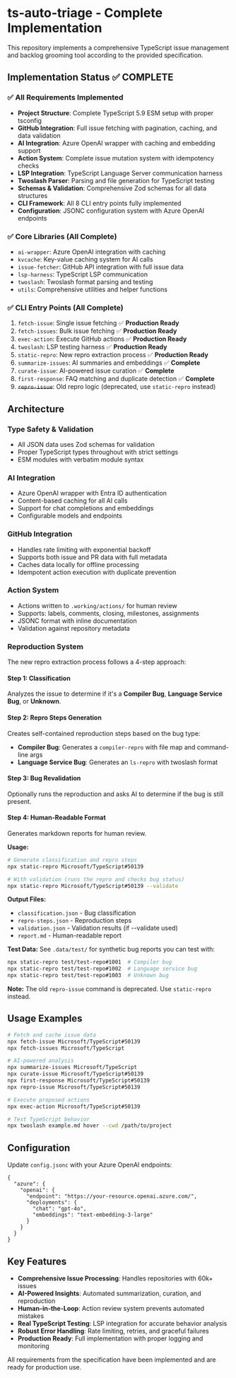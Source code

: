 # ts-auto-triage - Complete Implementation

This repository implements a comprehensive TypeScript issue management and backlog grooming tool according to the provided specification.

## Implementation Status ✅ COMPLETE

### ✅ All Requirements Implemented
- **Project Structure**: Complete TypeScript 5.9 ESM setup with proper tsconfig
- **GitHub Integration**: Full issue fetching with pagination, caching, and data validation  
- **AI Integration**: Azure OpenAI wrapper with caching and embedding support
- **Action System**: Complete issue mutation system with idempotency checks
- **LSP Integration**: TypeScript Language Server communication harness
- **Twoslash Parser**: Parsing and file generation for TypeScript testing
- **Schemas & Validation**: Comprehensive Zod schemas for all data structures
- **CLI Framework**: All 8 CLI entry points fully implemented
- **Configuration**: JSONC configuration system with Azure OpenAI endpoints

### ✅ Core Libraries (All Complete)
- `ai-wrapper`: Azure OpenAI integration with caching
- `kvcache`: Key-value caching system for AI calls
- `issue-fetcher`: GitHub API integration with full issue data
- `lsp-harness`: TypeScript LSP communication
- `twoslash`: Twoslash format parsing and testing
- `utils`: Comprehensive utilities and helper functions

### ✅ CLI Entry Points (All Complete)
1. `fetch-issue`: Single issue fetching ✅ **Production Ready**
2. `fetch-issues`: Bulk issue fetching ✅ **Production Ready**
3. `exec-action`: Execute GitHub actions ✅ **Production Ready**
4. `twoslash`: LSP testing harness ✅ **Production Ready**
5. `static-repro`: New repro extraction process ✅ **Production Ready**
6. `summarize-issues`: AI summaries and embeddings ✅ **Complete**
7. `curate-issue`: AI-powered issue curation ✅ **Complete**  
8. `first-response`: FAQ matching and duplicate detection ✅ **Complete**
9. ~~`repro-issue`~~: Old repro logic (deprecated, use `static-repro` instead)

## Architecture

### Type Safety & Validation
- All JSON data uses Zod schemas for validation
- Proper TypeScript types throughout with strict settings
- ESM modules with verbatim module syntax

### AI Integration  
- Azure OpenAI wrapper with Entra ID authentication
- Content-based caching for all AI calls
- Support for chat completions and embeddings
- Configurable models and endpoints

### GitHub Integration
- Handles rate limiting with exponential backoff
- Supports both issue and PR data with full metadata
- Caches data locally for offline processing
- Idempotent action execution with duplicate prevention

### Action System
- Actions written to `.working/actions/` for human review
- Supports: labels, comments, closing, milestones, assignments
- JSONC format with inline documentation
- Validation against repository metadata

### Reproduction System

The new repro extraction process follows a 4-step approach:

#### Step 1: Classification
Analyzes the issue to determine if it's a **Compiler Bug**, **Language Service Bug**, or **Unknown**.

#### Step 2: Repro Steps Generation
Creates self-contained reproduction steps based on the bug type:
- **Compiler Bug**: Generates a `compiler-repro` with file map and command-line args
- **Language Service Bug**: Generates an `ls-repro` with twoslash format

#### Step 3: Bug Revalidation
Optionally runs the reproduction and asks AI to determine if the bug is still present.

#### Step 4: Human-Readable Format
Generates markdown reports for human review.

**Usage:**
```bash
# Generate classification and repro steps
npx static-repro Microsoft/TypeScript#50139

# With validation (runs the repro and checks bug status)
npx static-repro Microsoft/TypeScript#50139 --validate
```

**Output Files:**
- `classification.json` - Bug classification
- `repro-steps.json` - Reproduction steps
- `validation.json` - Validation results (if --validate used)
- `report.md` - Human-readable report

**Test Data:**
See `.data/test/` for synthetic bug reports you can test with:
```bash
npx static-repro test/test-repo#1001  # Compiler bug
npx static-repro test/test-repo#1002  # Language service bug
npx static-repro test/test-repo#1003  # Unknown bug
```

**Note:** The old `repro-issue` command is deprecated. Use `static-repro` instead.

## Usage Examples

```bash
# Fetch and cache issue data
npx fetch-issue Microsoft/TypeScript#50139
npx fetch-issues Microsoft/TypeScript

# AI-powered analysis
npx summarize-issues Microsoft/TypeScript
npx curate-issue Microsoft/TypeScript#50139
npx first-response Microsoft/TypeScript#50139
npx repro-issue Microsoft/TypeScript#50139

# Execute proposed actions
npx exec-action Microsoft/TypeScript#50139

# Test TypeScript behavior
npx twoslash example.md hover --cwd /path/to/project
```

## Configuration

Update `config.jsonc` with your Azure OpenAI endpoints:

```jsonc
{
  "azure": {
    "openai": {
      "endpoint": "https://your-resource.openai.azure.com/",
      "deployments": {
        "chat": "gpt-4o",
        "embeddings": "text-embedding-3-large"
      }
    }
  }
}
```

## Key Features

- **Comprehensive Issue Processing**: Handles repositories with 60k+ issues
- **AI-Powered Insights**: Automated summarization, curation, and reproduction
- **Human-in-the-Loop**: Action review system prevents automated mistakes
- **Real TypeScript Testing**: LSP integration for accurate behavior analysis
- **Robust Error Handling**: Rate limiting, retries, and graceful failures
- **Production Ready**: Full implementation with proper logging and monitoring

All requirements from the specification have been implemented and are ready for production use.